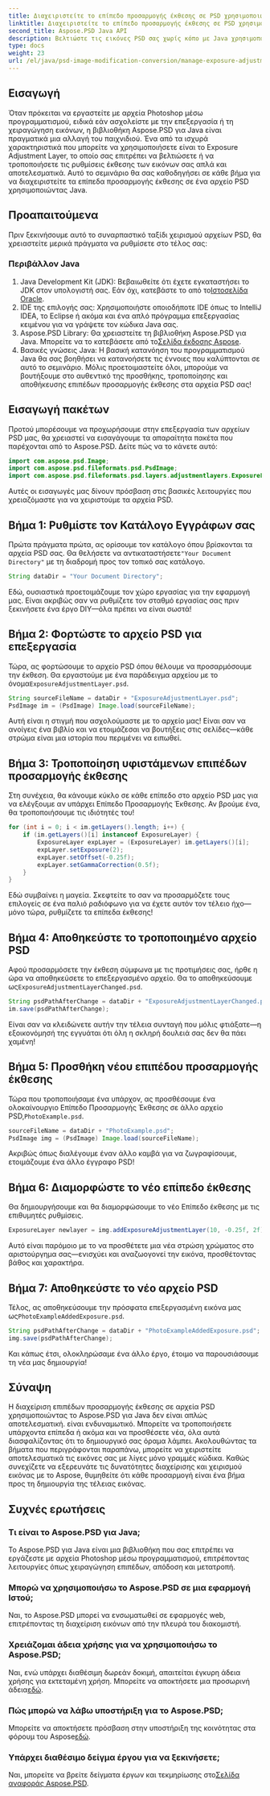 ```yaml
---
title: Διαχειριστείτε το επίπεδο προσαρμογής έκθεσης σε PSD χρησιμοποιώντας Java
linktitle: Διαχειριστείτε το επίπεδο προσαρμογής έκθεσης σε PSD χρησιμοποιώντας Java
second_title: Aspose.PSD Java API
description: Βελτιώστε τις εικόνες PSD σας χωρίς κόπο με Java χρησιμοποιώντας το Aspose.PSD. Ακολουθήστε αυτόν τον οδηγό για να διαχειριστείτε τα επίπεδα προσαρμογής έκθεσης βήμα προς βήμα.
type: docs
weight: 23
url: /el/java/psd-image-modification-conversion/manage-exposure-adjustment-layer-psd/
---
```

## Εισαγωγή
Όταν πρόκειται να εργαστείτε με αρχεία Photoshop μέσω προγραμματισμού, ειδικά εάν ασχολείστε με την επεξεργασία ή τη χειραγώγηση εικόνων, η βιβλιοθήκη Aspose.PSD για Java είναι πραγματικά μια αλλαγή του παιχνιδιού. Ένα από τα ισχυρά χαρακτηριστικά που μπορείτε να χρησιμοποιήσετε είναι το Exposure Adjustment Layer, το οποίο σας επιτρέπει να βελτιώσετε ή να τροποποιήσετε τις ρυθμίσεις έκθεσης των εικόνων σας απλά και αποτελεσματικά. Αυτό το σεμινάριο θα σας καθοδηγήσει σε κάθε βήμα για να διαχειριστείτε τα επίπεδα προσαρμογής έκθεσης σε ένα αρχείο PSD χρησιμοποιώντας Java.
## Προαπαιτούμενα
Πριν ξεκινήσουμε αυτό το συναρπαστικό ταξίδι χειρισμού αρχείων PSD, θα χρειαστείτε μερικά πράγματα να ρυθμίσετε στο τέλος σας:
### Περιβάλλον Java
1.  Java Development Kit (JDK): Βεβαιωθείτε ότι έχετε εγκαταστήσει το JDK στον υπολογιστή σας. Εάν όχι, κατεβάστε το από το[Ιστοσελίδα Oracle](https://www.oracle.com/java/technologies/javase-jdk11-downloads.html).
2. IDE της επιλογής σας: Χρησιμοποιήστε οποιοδήποτε IDE όπως το IntelliJ IDEA, το Eclipse ή ακόμα και ένα απλό πρόγραμμα επεξεργασίας κειμένου για να γράψετε τον κώδικα Java σας.
3.  Aspose.PSD Library: Θα χρειαστείτε τη βιβλιοθήκη Aspose.PSD για Java. Μπορείτε να το κατεβάσετε από το[Σελίδα έκδοσης Aspose](https://releases.aspose.com/psd/java/).
4. Βασικές γνώσεις Java: Η βασική κατανόηση του προγραμματισμού Java θα σας βοηθήσει να κατανοήσετε τις έννοιες που καλύπτονται σε αυτό το σεμινάριο.
Μόλις προετοιμαστείτε όλοι, μπορούμε να βουτήξουμε στο αυθεντικό της προσθήκης, τροποποίησης και αποθήκευσης επιπέδων προσαρμογής έκθεσης στα αρχεία PSD σας!
## Εισαγωγή πακέτων
Προτού μπορέσουμε να προχωρήσουμε στην επεξεργασία των αρχείων PSD μας, θα χρειαστεί να εισαγάγουμε τα απαραίτητα πακέτα που παρέχονται από το Aspose.PSD. Δείτε πώς να το κάνετε αυτό:
```java
import com.aspose.psd.Image;
import com.aspose.psd.fileformats.psd.PsdImage;
import com.aspose.psd.fileformats.psd.layers.adjustmentlayers.ExposureLayer;
```
Αυτές οι εισαγωγές μας δίνουν πρόσβαση στις βασικές λειτουργίες που χρειαζόμαστε για να χειριστούμε τα αρχεία PSD.
## Βήμα 1: Ρυθμίστε τον Κατάλογο Εγγράφων σας
 Πρώτα πράγματα πρώτα, ας ορίσουμε τον κατάλογο όπου βρίσκονται τα αρχεία PSD σας. Θα θελήσετε να αντικαταστήσετε`"Your Document Directory"` με τη διαδρομή προς τον τοπικό σας κατάλογο.
```java
String dataDir = "Your Document Directory";
```
Εδώ, ουσιαστικά προετοιμάζουμε τον χώρο εργασίας για την εφαρμογή μας. Είναι ακριβώς σαν να ρυθμίζετε τον σταθμό εργασίας σας πριν ξεκινήσετε ένα έργο DIY—όλα πρέπει να είναι σωστά!
## Βήμα 2: Φορτώστε το αρχείο PSD για επεξεργασία
Τώρα, ας φορτώσουμε το αρχείο PSD όπου θέλουμε να προσαρμόσουμε την έκθεση. Θα εργαστούμε με ένα παράδειγμα αρχείου με το όνομα`ExposureAdjustmentLayer.psd`. 
```java
String sourceFileName = dataDir + "ExposureAdjustmentLayer.psd";
PsdImage im = (PsdImage) Image.load(sourceFileName);
```
Αυτή είναι η στιγμή που ασχολούμαστε με το αρχείο μας! Είναι σαν να ανοίγεις ένα βιβλίο και να ετοιμάζεσαι να βουτήξεις στις σελίδες—κάθε στρώμα είναι μια ιστορία που περιμένει να ειπωθεί.
## Βήμα 3: Τροποποίηση υφιστάμενων επιπέδων προσαρμογής έκθεσης
Στη συνέχεια, θα κάνουμε κύκλο σε κάθε επίπεδο στο αρχείο PSD μας για να ελέγξουμε αν υπάρχει Επίπεδο Προσαρμογής Έκθεσης. Αν βρούμε ένα, θα τροποποιήσουμε τις ιδιότητές του!
```java
for (int i = 0; i < im.getLayers().length; i++) {
    if (im.getLayers()[i] instanceof ExposureLayer) {
        ExposureLayer expLayer = (ExposureLayer) im.getLayers()[i];
        expLayer.setExposure(2);
        expLayer.setOffset(-0.25f);
        expLayer.setGammaCorrection(0.5f);
    }
}
```
Εδώ συμβαίνει η μαγεία. Σκεφτείτε το σαν να προσαρμόζετε τους επιλογείς σε ένα παλιό ραδιόφωνο για να έχετε αυτόν τον τέλειο ήχο—μόνο τώρα, ρυθμίζετε τα επίπεδα έκθεσης!
## Βήμα 4: Αποθηκεύστε το τροποποιημένο αρχείο PSD
 Αφού προσαρμόσετε την έκθεση σύμφωνα με τις προτιμήσεις σας, ήρθε η ώρα να αποθηκεύσετε το επεξεργασμένο αρχείο. Θα το αποθηκεύσουμε ως`ExposureAdjustmentLayerChanged.psd`.
```java
String psdPathAfterChange = dataDir + "ExposureAdjustmentLayerChanged.psd";
im.save(psdPathAfterChange);
```
Είναι σαν να κλειδώνετε αυτήν την τέλεια συνταγή που μόλις φτιάξατε—η εξοικονόμησή της εγγυάται ότι όλη η σκληρή δουλειά σας δεν θα πάει χαμένη!
## Βήμα 5: Προσθήκη νέου επιπέδου προσαρμογής έκθεσης
Τώρα που τροποποιήσαμε ένα υπάρχον, ας προσθέσουμε ένα ολοκαίνουργιο Επίπεδο Προσαρμογής Έκθεσης σε άλλο αρχείο PSD,`PhotoExample.psd`. 
```java
sourceFileName = dataDir + "PhotoExample.psd";
PsdImage img = (PsdImage) Image.load(sourceFileName);
```
Ακριβώς όπως διαλέγουμε έναν άλλο καμβά για να ζωγραφίσουμε, ετοιμάζουμε ένα άλλο έγγραφο PSD!
## Βήμα 6: Διαμορφώστε το νέο επίπεδο έκθεσης
Θα δημιουργήσουμε και θα διαμορφώσουμε το νέο Επίπεδο έκθεσης με τις επιθυμητές ρυθμίσεις.
```java
ExposureLayer newlayer = img.addExposureAdjustmentLayer(10, -0.25f, 2f);
```
Αυτό είναι παρόμοιο με το να προσθέτετε μια νέα στρώση χρώματος στο αριστούργημα σας—ενισχύει και αναζωογονεί την εικόνα, προσθέτοντας βάθος και χαρακτήρα.
## Βήμα 7: Αποθηκεύστε το νέο αρχείο PSD
 Τέλος, ας αποθηκεύσουμε την πρόσφατα επεξεργασμένη εικόνα μας ως`PhotoExampleAddedExposure.psd`.
```java
String psdPathAfterChange = dataDir + "PhotoExampleAddedExposure.psd";
img.save(psdPathAfterChange);
```
Και κάπως έτσι, ολοκληρώσαμε ένα άλλο έργο, έτοιμο να παρουσιάσουμε τη νέα μας δημιουργία!
## Σύναψη
Η διαχείριση επιπέδων προσαρμογής έκθεσης σε αρχεία PSD χρησιμοποιώντας το Aspose.PSD για Java δεν είναι απλώς αποτελεσματική. είναι ενδυναμωτικό. Μπορείτε να τροποποιήσετε υπάρχοντα επίπεδα ή ακόμα και να προσθέσετε νέα, όλα αυτά διασφαλίζοντας ότι το δημιουργικό σας όραμα λάμπει. Ακολουθώντας τα βήματα που περιγράφονται παραπάνω, μπορείτε να χειριστείτε αποτελεσματικά τις εικόνες σας με λίγες μόνο γραμμές κώδικα.
Καθώς συνεχίζετε να εξερευνάτε τις δυνατότητες διαχείρισης και χειρισμού εικόνας με το Aspose, θυμηθείτε ότι κάθε προσαρμογή είναι ένα βήμα προς τη δημιουργία της τέλειας εικόνας.
## Συχνές ερωτήσεις
### Τι είναι το Aspose.PSD για Java;
Το Aspose.PSD για Java είναι μια βιβλιοθήκη που σας επιτρέπει να εργάζεστε με αρχεία Photoshop μέσω προγραμματισμού, επιτρέποντας λειτουργίες όπως χειραγώγηση επιπέδων, απόδοση και μετατροπή.
### Μπορώ να χρησιμοποιήσω το Aspose.PSD σε μια εφαρμογή Ιστού;
Ναι, το Aspose.PSD μπορεί να ενσωματωθεί σε εφαρμογές web, επιτρέποντας τη διαχείριση εικόνων από την πλευρά του διακομιστή.
### Χρειάζομαι άδεια χρήσης για να χρησιμοποιήσω το Aspose.PSD;
 Ναι, ενώ υπάρχει διαθέσιμη δωρεάν δοκιμή, απαιτείται έγκυρη άδεια χρήσης για εκτεταμένη χρήση. Μπορείτε να αποκτήσετε μια προσωρινή άδεια[εδώ](https://purchase.aspose.com/temporary-license/).
### Πώς μπορώ να λάβω υποστήριξη για το Aspose.PSD;
 Μπορείτε να αποκτήσετε πρόσβαση στην υποστήριξη της κοινότητας στα φόρουμ του Aspose[εδώ](https://forum.aspose.com/c/psd/34).
### Υπάρχει διαθέσιμο δείγμα έργου για να ξεκινήσετε;
 Ναι, μπορείτε να βρείτε δείγματα έργων και τεκμηρίωσης στο[Σελίδα αναφοράς Aspose.PSD](https://reference.aspose.com/psd/java/).